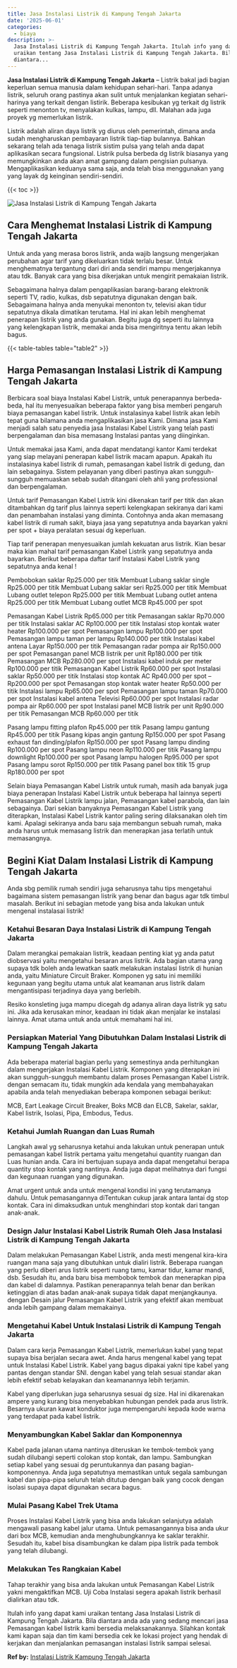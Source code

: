 ```yaml
---
title: Jasa Instalasi Listrik di Kampung Tengah Jakarta
date: '2025-06-01'
categories:
  - biaya
description: >-
  Jasa Instalasi Listrik di Kampung Tengah Jakarta. Itulah info yang dapat kami
  uraikan tentang Jasa Instalasi Listrik di Kampung Tengah Jakarta. Bila
  diantara...
---
```


**Jasa Instalasi Listrik di Kampung Tengah Jakarta** – Listrik bakal jadi bagian keperluan semua manusia dalam kehidupan sehari-hari. Tanpa adanya listrik, seluruh orang pastinya akan sulit untuk menjalankan kegiatan sehari-harinya yang terkait dengan listirik. Beberapa kesibukan yg terkait dg listrik seperti menonton tv, menyalakan kulkas, lampu, dll. Malahan ada juga proyek yg memerlukan listrik.

Listrik adalah aliran daya listrik yg diurus oleh pemerintah, dimana anda sudah mengharuskan pembayaran listrik tiap-tiap bulannya. Bahkan sekarang telah ada tenaga listrik sistim pulsa yang telah anda dapat aplikasikan secara fungsional. Listrik pulsa berbeda dg listrik biasanya yang memungkinkan anda akan amat gampang dalam pengisian pulsanya. Mengaplikasikan keduanya sama saja, anda telah bisa menggunakan yang yang layak dg keinginan sendiri-sendiri.

{{< toc >}}

![Jasa Instalasi Listrik di Kampung Tengah Jakarta](/images/instalasi-listrik-murah43.png)

## Cara Menghemat Instalasi Listrik di Kampung Tengah Jakarta

Untuk anda yang merasa boros listrik, anda wajib langsung mengerjakan perubahan agar tarif yang dikeluarkan tidak terlalu besar. Untuk menghematnya tergantung dari diri anda sendiri mampu mengerjakannya atau tdk. Banyak cara yang bisa dikerjakan untuk mengirit pemakaian listrik.

Sebagaimana halnya dalam pengaplikasian barang-barang elektronik seperti TV, radio, kulkas, dsb sepatutnya digunakan dengan baik. Sebagaimana halnya anda menyukai menonton tv, televisi akan tidur sepatutnya dikala dimatikan terutama. Hal ini akan lebih menghemat penerapan listrik yang anda gunakan. Begitu juga dg seperti itu lainnya yang kelengkapan listrik, memakai anda bisa mengiritnya tentu akan lebih bagus.

{{< table-tables table="table2" >}}

## Harga Pemasangan Instalasi Listrik di Kampung Tengah Jakarta

Berbicara soal biaya Instalasi Kabel Listrik, untuk penerapannya berbeda-beda, hal itu menyesuaikan beberapa faktor yang bisa memberi pengaruh biaya pemasangan kabel listrik. Untuk instalasinya kabel listrik akan lebih tepat guna bilamana anda mengaplikasikan jasa Kami. Dimana jasa Kami menjadi salah satu penyedia jasa Instalasi Kabel Listrik yang telah pasti berpengalaman dan bisa memasang Instalasi pantas yang diinginkan.

Untuk memakai jasa Kami, anda dapat mendatangi kantor Kami terdekat yang siap melayani penerapan kabel listrik macam apapun. Apakah itu instalasinya kabel listrik di rumah, pemasangan kabel listrik di gedung, dan lain sebagainya. Sistem pelayanan yang diberi pastinya akan sungguh-sungguh memuaskan sebab sudah ditangani oleh ahli yang professional dan berpengalaman.

Untuk tarif Pemasangan Kabel Listrik kini dikenakan tarif per titik dan akan ditambahkan dg tarif plus lainnya seperti kelengkapan sekiranya dari kami dan penambahan instalasi yang diminta. Contohnya anda akan memasang kabel listrik di rumah sakit, biaya jasa yang sepatutnya anda bayarkan yakni per spot + biaya peralatan sesuai dg keperluan.

Tiap tarif penerapan menyesuaikan jumlah kekuatan arus listrik. Kian besar maka kian mahal tarif pemasangan Kabel Listrik yang sepatutnya anda bayarkan. Berikut beberapa daftar tarif Instalasi Kabel Listrik yang sepatutnya anda kenal !

Pembobokan saklar Rp25.000 per titik Membuat Lubang saklar single Rp25.000 per titik Membuat Lubang saklar seri Rp25.000 per titik Membuat Lubang outlet telepon Rp25.000 per titik Membuat Lubang outlet antena Rp25.000 per titik Membuat Lubang outlet MCB Rp45.000 per spot

Pemasangan Kabel Listrik Rp65.000 per titik Pemasangan saklar Rp70.000 per titik Instalasi saklar AC Rp100.000 per titik Instalasi stop kontak water heater Rp100.000 per spot Pemasangan lampu Rp100.000 per spot Pemasangan lampu taman per lampu Rp140.000 per titik Instalasi kabel antena Layar Rp150.000 per titik Pemasangan radar pompa air Rp150.000 per spot Pemasangan panel MCB listrik per unit Rp180.000 per titik Pemasangan MCB Rp280.000 per spot Instalasi kabel induk per meter Rp100.000 per titik Pemasangan Kabel Listrik Rp60.000 per spot Instalasi saklar Rp50.000 per titik Instalasi stop kontak AC Rp40.000 per spot – Rp200.000 per spot Pemasangan stop kontak water heater Rp50.000 per titik Instalasi lampu Rp65.000 per spot Pemasangan lampu taman Rp70.000 per spot Instalasi kabel antena Televisi Rp60.000 per spot Instalasi radar pompa air Rp60.000 per spot Instalasi panel MCB listrik per unit Rp90.000 per titik Pemasangan MCB Rp60.000 per titik

Pasang lampu fitting plafon Rp45.000 per titik Pasang lampu gantung Rp45.000 per titik Pasang kipas angin gantung Rp150.000 per spot Pasang exhaust fan dinding/plafon Rp150.000 per spot Pasang lampu dinding Rp100.000 per spot Pasang lampu neon Rp110.000 per titik Pasang lampu downlight Rp100.000 per spot Pasang lampu halogen Rp95.000 per spot Pasang lampu sorot Rp150.000 per titik Pasang panel box titik 15 grup Rp180.000 per spot

Selain biaya Pemasangan Kabel Listrik untuk rumah, masih ada banyak juga biaya penerapan Instalasi Kabel Listrik untuk beberapa hal lainnya seperti Pemasangan Kabel Listrik lampu jalan, Pemasangan kabel parabola, dan lain sebagainya. Dari sekian banyaknya Pemasangan Kabel Listrik yang diterapkan, Instalasi Kabel Listrik kantor paling sering dilaksanakan oleh tim kami. Apalagi sekiranya anda baru saja membangun sebuah rumah, maka anda harus untuk memasang listrik dan menerapkan jasa terlatih untuk memasangnya.

## Begini Kiat Dalam Instalasi Listrik di Kampung Tengah Jakarta


Anda sbg pemilik rumah sendiri juga seharusnya tahu tips mengetahui bagaimana sistem pemasangan listrik yang benar dan bagus agar tdk timbul masalah. Berikut ini sebagian metode yang bisa anda lakukan untuk mengenal instalasai listrik!

### Ketahui Besaran Daya Instalasi Listrik di Kampung Tengah Jakarta

Dalam merangkai pemakaian listrik, keadaan penting kiat yg anda patut diobservasi yaitu mengetahui besaran arus listrik. Ada bagian utama yang supaya tdk boleh anda lewatkan saatk melakukan instalasi listrik di hunian anda, yaitu Miniature Circuit Braker. Komponen yg satu ini memiliki kegunaan yang begitu utama untuk alat keamanan arus listrik dalam mengantisipasi terjadinya daya yang berlebih.

Resiko konsleting juga mampu dicegah dg adanya aliran daya listrik yg satu ini. Jika ada kerusakan minor, keadaan ini tidak akan menjalar ke instalasi lainnya. Amat utama untuk anda untuk memahami hal ini.

### Persiapkan Material Yang Dibutuhkan Dalam Instalasi Listrik di Kampung Tengah Jakarta

Ada beberapa material bagian perlu yang semestinya anda perhitungkan dalam mengerjakan Instalasi Kabel Listrik. Komponen yang diterapkan ini akan sungguh-sungguh membantu dalam proses Pemasangan Kabel Listrik. dengan semacam itu, tidak mungkin ada kendala yang membahayakan apabila anda telah menyediakan beberapa komponen sebagai berikut:

MCB, Eart Leakage Circuit Breaker, Boks MCB dan ELCB, Sakelar, saklar, Kabel listrik, Isolasi, Pipa, Embodus, Tedus.

### Ketahui Jumlah Ruangan dan Luas Rumah

Langkah awal yg seharusnya ketahui anda lakukan untuk penerapan untuk pemasangan kabel listrik pertama yaitu mengetahui quantity ruangan dan Luas hunian anda. Cara ini bertujuan supaya anda dapat mengetahui berapa quantity stop kontak yang nantinya. Anda juga dapat melihatnya dari fungsi dan kegunaan ruangan yang digunakan.

Amat urgent untuk anda untuk mengenal kondisi ini yang terutamanya dahulu. Untuk pemasangannya diTentukan cukup jarak antara lantai dg stop kontak. Cara ini dimaksudkan untuk menghindari stop kontak dari tangan anak-anak.

### Design Jalur Instalasi Kabel Listrik Rumah Oleh Jasa Instalasi Listrik di Kampung Tengah Jakarta

Dalam melakukan Pemasangan Kabel Listrik, anda mesti mengenal kira-kira ruangan mana saja yang dibutuhkan untuk dialiri listrik. Beberapa ruangan yang perlu diberi arus listrik seperti ruang tamu, kamar tidur, kamar mandi, dsb. Sesudah itu, anda baru bisa membobok tembok dan menerapkan pipa dan kabel di dalamnya. Pastikan penerapannya telah benar dan berikan ketinggian di atas badan anak-anak supaya tidak dapat menjangkaunya. dengan Desain jalur Pemasangan Kabel Listrik yang efektif akan membuat anda lebih gampang dalam memakainya.

### Mengetahui Kabel Untuk Instalasi Listrik di Kampung Tengah Jakarta

Dalam cara kerja Pemasangan Kabel Listrik, memerlukan kabel yang tepat supaya bisa berjalan secara awet. Anda harus mengenal kabel yang tepat untuk Instalasi Kabel Listrik. Kabel yang bagus dipakai yakni tipe kabel yang pantas dengan standar SNI. dengan kabel yang telah sesuai standar akan lebih efektif sebab kelayakan dan keamanannya lebih terjamin.

Kabel yang diperlukan juga seharusnya sesuai dg size. Hal ini dikarenakan ampere yang kurang bisa menyebabkan hubungan pendek pada arus listrik. Besarnya ukuran kawat konduktor juga mempengaruhi kepada kode warna yang terdapat pada kabel listrik.

### Menyambungkan Kabel Saklar dan Komponennya

Kabel pada jalanan utama nantinya diteruskan ke tembok-tembok yang sudah dilubangi seperti colokan stop kontak, dan lampu. Sambungkan setiap kabel yang sesuai dg peruntukannya dan pasang bagian-komponennya. Anda juga sepatutnya memastikan untuk segala sambungan kabel dan pipa-pipa seluruh telah ditutup dengan baik yang cocok dengan isolasi supaya dapat digunakan secara bagus.

### Mulai Pasang Kabel Trek Utama

Proses Instalasi Kabel Listrik yang bisa anda lakukan selanjutya adalah mengawali pasang kabel jalur utama. Untuk pemasangannya bisa anda ukur dari box MCB, kemudian anda menghubungkannya ke saklar terakhir. Sesudah itu, kabel bisa disambungkan ke dalam pipa listrik pada tembok yang telah dilubangi.

### Melakukan Tes Rangkaian Kabel

Tahap terakhir yang bisa anda lakukan untuk Pemasangan Kabel Listrik yakni mengaktifkan MCB. Uji Coba Instalasi segera apakah listrik berhasil dialirkan atau tdk.

Itulah info yang dapat kami uraikan tentang Jasa Instalasi Listrik di Kampung Tengah Jakarta. Bila diantara anda ada yang sedang mencari jasa Pemasangan kabel listrik kami bersedia melaksanakannya. Silahkan kontak kami kapan saja dan tim kami bersedia cek ke lokasi project yang hendak di kerjakan dan menjalankan pemasangan instalasi listrik sampai selesai.

**Ref by:** [Instalasi Listrik Kampung Tengah Jakarta](https://id.wikipedia.org/wiki/Instalasi)
